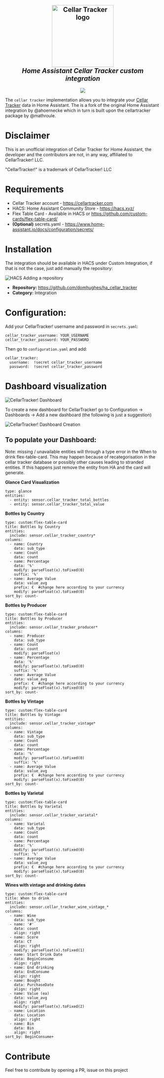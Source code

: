 <h2 align="center">
  <a href="https://www.cellartracker.com/"><img src="./img/ct_logo.png" alt="Cellar Tracker logo" width="200"></a>
  <br>
  <i>Home Assistant Cellar Tracker custom integration</i>
  <br>
</h2>

<p align="center">
  <a href="https://github.com/custom-components/hacs"><img src="https://img.shields.io/badge/HACS-Custom-orange.svg"></a>
</p>

The `cellar tracker` implementation allows you to integrate your [Cellar Tracker](https://www.cellartracker.com/) data in Home Assistant. The is a fork of the original Home Assistant integration by @ahoernecke which in turn is built upon the cellartracker package by @mathroule.

# Disclaimer
This is an unofficial integration of Cellar Tracker for Home Assistant, the developer and the contributors are not, in any way, affiliated to CellarTracker! LLC.

"CellarTracker!" is a trademark of CellarTracker! LLC

# Requirements
- Cellar Tracker account - https://cellartracker.com
- HACS: Home Assistant Community Store - https://hacs.xyz/
- Flex Table Card - Available in HACS or https://github.com/custom-cards/flex-table-card/
- **(Optional)** secrets.yaml - https://www.home-assistant.io/docs/configuration/secrets/

# Installation
The integration should be available in HACS under Custom Integration, if that is not the case, just add manually the repository:

![HACS Adding a repository](./img/hacs_1.png)

- **Repository:** https://github.com/domhughes/ha_cellar_tracker
- **Category:** Integration

# Configuration:

Add your CellarTracker! username and password in `secrets.yaml`:

```
cellar_tracker_username: YOUR_USERNAME
cellar_tracker_password: YOUR_PASSWORD
```

Then go to `configuration.yaml` and add:

```
cellar_tracker:
  username:  !secret cellar_tracker_username
  password:  !secret cellar_tracker_password
```

# Dashboard visualization
![CellarTracker! Dashboard](./img/dashboard.png)

To create a new dashboard for CellarTracker! go to Configuration -> Dashboards -> Add a new dashboard (the following is just a suggestion)

![CellarTracker! Dashboard Creation](./img/new_dashboard.png)

## To populate your Dashboard:
Note: missing / unavailable entities will through a type error in the When to drink flex-table-card. This may happen because of recategorisation in the cellar tracker database or possibly other causes leading to stranded entities. If this happens just remove the entity from HA and the card will generate.

**Glance Card Visualization**

```
type: glance
entities:
  - entity: sensor.cellar_tracker_total_bottles
  - entity: sensor.cellar_tracker_total_value
```

**Bottles by Country**
```
type: custom:flex-table-card
title: Bottles by Country
entities:
  include: sensor.cellar_tracker_country*
columns:
  - name: Country
    data: sub_type
  - name: Count
    data: count
  - name: Percentage
    data: '%'
    modify: parseFloat(x).toFixed(0)
    suffix: '%'
  - name: Average Value
    data: value_avg
    prefix: €  #change here according to your currency
    modify: parseFloat(x).toFixed(0)
sort_by: count-
```

**Bottles by Producer**
```
type: custom:flex-table-card
title: Bottles by Producer
entities:
  include: sensor.cellar_tracker_producer*
columns:
  - name: Producer
    data: sub_type
  - name: Count
    data: count
    modify: parseFloat(x)
  - name: Percentage
    data: '%'
    modify: parseFloat(x).toFixed(0)
    suffix: '%'
  - name: Average Value
    data: value_avg
    prefix: €  #change here according to your currency
    modify: parseFloat(x).toFixed(0)
sort_by: count-
```

**Bottles by Vintage**
```
type: custom:flex-table-card
title: Bottles by Vintage
entities:
  include: sensor.cellar_tracker_vintage*
columns:
  - name: Vintage
    data: sub_type
  - name: Count
    data: count
  - name: Percentage
    data: '%'
    modify: parseFloat(x).toFixed(0)
    suffix: '%'
  - name: Average Value
    data: value_avg
    prefix: €  #change here according to your currency
    modify: parseFloat(x).toFixed(0)
sort_by: count-
```

**Bottles by Varietal**
```
type: custom:flex-table-card
title: Bottles by Varietal
entities:
  include: sensor.cellar_tracker_varietal*
columns:
  - name: Varietal
    data: sub_type
  - name: Count
    data: count
  - name: Percentage
    data: '%'
    modify: parseFloat(x).toFixed(0)
    suffix: '%'
  - name: Average Value
    data: value_avg
    prefix: €  #change here according to your currency
    modify: parseFloat(x).toFixed(0)
sort_by: count-
```

**Wines with vintage and drinking dates**
```
type: custom:flex-table-card
title: When to drink
entities:
  include: sensor.cellar_tracker_wine_vintage_*
columns:
  - name: Wine
    data: sub_type
  - name: '#'
    data: count
    align: right
  - name: Score
    data: CT
    align: right
    modify: parseFloat(x).toFixed(1)
  - name: Start Drink Date
    data: BeginConsume
    align: right
  - name: End drinking
    data: EndConsume
    align: right
  - name: Bought
    data: PurchaseDate
    align: right
  - name: Value (ea)
    data: value_avg
    align: right
    modify: parseFloat(x).toFixed(2)
  - name: Location
    data: Location
    align: right
  - name: Bin
    data: Bin
    align: right
sort_by: BeginConsume+
```

# Contribute
Feel free to contribute by opening a PR, issue on this project